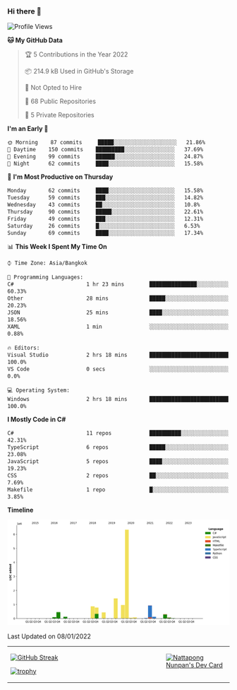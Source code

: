 ### Hi there 👋

<!--START_SECTION:waka-->
![Profile Views](http://img.shields.io/badge/Profile%20Views-0-blue)

**🐱 My GitHub Data** 

> 🏆 5 Contributions in the Year 2022
 > 
> 📦 214.9 kB Used in GitHub's Storage 
 > 
> 🚫 Not Opted to Hire
 > 
> 📜 68 Public Repositories 
 > 
> 🔑 5 Private Repositories  
 > 
**I'm an Early 🐤** 

```text
🌞 Morning    87 commits     █████░░░░░░░░░░░░░░░░░░░░   21.86% 
🌆 Daytime    150 commits    █████████░░░░░░░░░░░░░░░░   37.69% 
🌃 Evening    99 commits     ██████░░░░░░░░░░░░░░░░░░░   24.87% 
🌙 Night      62 commits     ████░░░░░░░░░░░░░░░░░░░░░   15.58%

```
📅 **I'm Most Productive on Thursday** 

```text
Monday       62 commits     ████░░░░░░░░░░░░░░░░░░░░░   15.58% 
Tuesday      59 commits     ███░░░░░░░░░░░░░░░░░░░░░░   14.82% 
Wednesday    43 commits     ██░░░░░░░░░░░░░░░░░░░░░░░   10.8% 
Thursday     90 commits     █████░░░░░░░░░░░░░░░░░░░░   22.61% 
Friday       49 commits     ███░░░░░░░░░░░░░░░░░░░░░░   12.31% 
Saturday     26 commits     █░░░░░░░░░░░░░░░░░░░░░░░░   6.53% 
Sunday       69 commits     ████░░░░░░░░░░░░░░░░░░░░░   17.34%

```


📊 **This Week I Spent My Time On** 

```text
⌚︎ Time Zone: Asia/Bangkok

💬 Programming Languages: 
C#                       1 hr 23 mins        ███████████████░░░░░░░░░░   60.33% 
Other                    28 mins             █████░░░░░░░░░░░░░░░░░░░░   20.23% 
JSON                     25 mins             ████░░░░░░░░░░░░░░░░░░░░░   18.56% 
XAML                     1 min               ░░░░░░░░░░░░░░░░░░░░░░░░░   0.88%

🔥 Editors: 
Visual Studio            2 hrs 18 mins       █████████████████████████   100.0% 
VS Code                  0 secs              ░░░░░░░░░░░░░░░░░░░░░░░░░   0.0%

💻 Operating System: 
Windows                  2 hrs 18 mins       █████████████████████████   100.0%

```

**I Mostly Code in C#** 

```text
C#                       11 repos            ██████████░░░░░░░░░░░░░░░   42.31% 
TypeScript               6 repos             █████░░░░░░░░░░░░░░░░░░░░   23.08% 
JavaScript               5 repos             ████░░░░░░░░░░░░░░░░░░░░░   19.23% 
CSS                      2 repos             ██░░░░░░░░░░░░░░░░░░░░░░░   7.69% 
Makefile                 1 repo              █░░░░░░░░░░░░░░░░░░░░░░░░   3.85%

```


**Timeline**

![Chart not found](https://raw.githubusercontent.com/aixasz/aixasz/main/charts/bar_graph.png) 


 Last Updated on 08/01/2022
<!--END_SECTION:waka-->

<table>
<tr>
<td width="70%" valign="top">
 
 [![GitHub Streak](http://github-readme-streak-stats.herokuapp.com?user=aixasz&theme=github-dark&hide_border=true&date_format=%5BY%20%5DM%20j)](https://git.io/streak-stats)

 [![trophy](https://github-profile-trophy.vercel.app/?username=aixasz&theme=onedark)](https://github.com/ryo-ma/github-profile-trophy)
 </td>
<td width="30%" valign="top">
 
<a href="https://app.daily.dev/aixasz"><img src="https://api.daily.dev/devcards/403207936e6547c9a85ea449e9f3abe8.png?r=re8" alt="Nattapong Nunpan's Dev Card"/></a>

 </td>
</tr>
</table>
 
